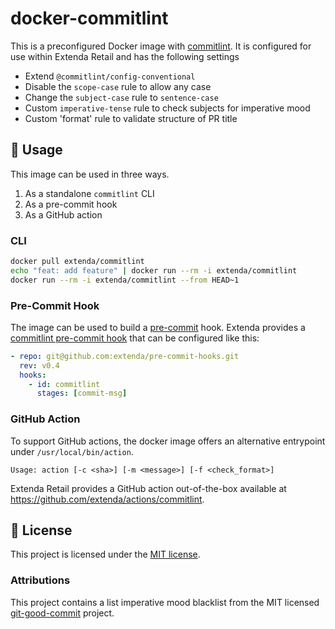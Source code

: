 # docker-commitlint

This is a preconfigured Docker image with [commitlint](https://commitlint.js.org).
It is configured for use within Extenda Retail and has the following settings

  * Extend `@commitlint/config-conventional`
  * Disable the `scope-case` rule to allow any case
  * Change the `subject-case` rule to `sentence-case`
  * Custom `imperative-tense` rule to check subjects for imperative mood
  * Custom 'format' rule to validate structure of PR title

## :rocket: Usage

This image can be used in three ways.

  1. As a standalone `commitlint` CLI
  1. As a pre-commit hook
  2. As a GitHub action

### CLI

```bash
docker pull extenda/commitlint
echo "feat: add feature" | docker run --rm -i extenda/commitlint
docker run --rm -i extenda/commitlint --from HEAD~1
```

### Pre-Commit Hook

The image can be used to build a [pre-commit](https://pre-commit.com) hook. Extenda provides a [commitlint pre-commit hook](https://github.com/extenda/pre-commit-hooks) that can be configured like this:

```yaml
- repo: git@github.com:extenda/pre-commit-hooks.git
  rev: v0.4
  hooks:
    - id: commitlint
      stages: [commit-msg]
```

### GitHub Action

To support GitHub actions, the docker image offers an alternative entrypoint under `/usr/local/bin/action`.

```
Usage: action [-c <sha>] [-m <message>] [-f <check_format>]
```

Extenda Retail provides a GitHub action out-of-the-box available
 at https://github.com/extenda/actions/commitlint.

## :page_with_curl: License

This project is licensed under the [MIT license](./LICENSE).

### Attributions

This project contains a list imperative mood blacklist from the MIT licensed [git-good-commit](https://github.com/tommarshall/git-good-commit) project.
